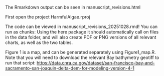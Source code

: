 The Rmarkdown output can be seen in manuscript_revisions.html

First open the project HarmfulAlgae.rproj

The code can be viewed in manuscript_revisions_20251028.rmd! You can run as chunks: Using the here package it should automatically call on files in the data folder, and will also create PDF or PNG versions of all relevant charts, as well as the two tables.

Figure 1 is a map, and can be generated separately using Figure1_map.R. Note that you will need to download the relevant Bay bathymetry geotiff to run that script: https://data.cnra.ca.gov/dataset/san-francisco-bay-and-sacramento-san-joaquin-delta-dem-for-modeling-version-4-1
